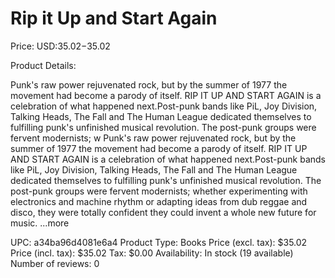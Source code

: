 # Rip it Up and Start Again

Price: USD:$35.02-$35.02

Product Details:

Punk's raw power rejuvenated rock, but by the summer of 1977 the movement had become a parody of itself. RIP IT UP AND START AGAIN is a celebration of what happened next.Post-punk bands like PiL, Joy Division, Talking Heads, The Fall and The Human League dedicated themselves to fulfilling punk's unfinished musical revolution. The post-punk groups were fervent modernists; w Punk's raw power rejuvenated rock, but by the summer of 1977 the movement had become a parody of itself. RIP IT UP AND START AGAIN is a celebration of what happened next.Post-punk bands like PiL, Joy Division, Talking Heads, The Fall and The Human League dedicated themselves to fulfilling punk's unfinished musical revolution. The post-punk groups were fervent modernists; whether experimenting with electronics and machine rhythm or adapting ideas from dub reggae and disco, they were totally confident they could invent a whole new future for music. ...more

UPC: a34ba96d4081e6a4
Product Type: Books
Price (excl. tax): $35.02
Price (incl. tax): $35.02
Tax: $0.00
Availability: In stock (19 available)
Number of reviews: 0